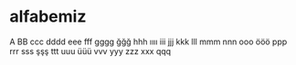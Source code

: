 # alfabemiz
A
BB
ccc
dddd
eee
fff
gggg
ğğğ
hhh
ıııı
iii
jjj
kkk
lll
mmm
nnn
ooo
ööö
ppp
rrr
sss
şşş
ttt
uuu
üüü
vvv
yyy
zzz
xxx
qqq
